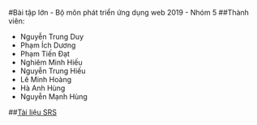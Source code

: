 #Bài tập lớn - Bộ môn phát triển ứng dụng web 2019 - Nhóm 5
##Thành viên:
- Nguyễn Trung Duy
- Phạm Ích Dương
- Phạm Tiến Đạt
- Nghiêm Minh Hiếu
- Nguyễn Trung Hiếu
- Lê Minh Hoàng
- Hà Anh Hùng
- Nguyễn Mạnh Hùng

##[Tài liệu SRS](google.com.vn)
